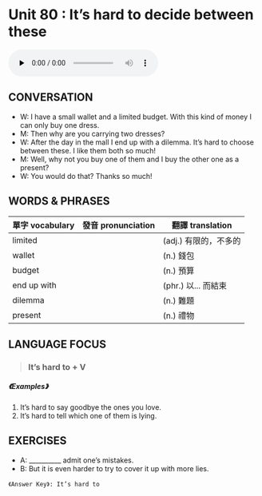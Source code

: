 # Unit 80 : It’s hard to decide between these

<audio controls preload="none">
  <source src="https://channelplus.ner.gov.tw/api/audio/5ad2e62df95e3500064f4338">
</audio>

## CONVERSATION
* W: I have a small wallet and a limited budget. With this kind of money I can only buy one dress. 
* M: Then why are you carrying two dresses? 
* W: After the day in the mall I end up with a dilemma. It’s hard to choose between these. I like them both so much! 
* M: Well, why not you buy one of them and I buy the other one as a present? 
* W: You would do that? Thanks so much!

## WORDS & PHRASES
單字 vocabulary|發音 pronunciation|翻譯 translation
---|---|---
limited||(adj.) 有限的，不多的
wallet||(n.) 錢包
budget||(n.) 預算
end up with||(phr.) 以... 而結束
dilemma||(n.) 難題
present||(n.) 禮物

## LANGUAGE FOCUS 
> <h3>It’s hard to + V</h3>

##### 《Examples》
1. It’s hard to say goodbye the ones you love.
2. It’s hard to tell which one of them is lying.

## EXERCISES 
* A: __________ admit one’s mistakes.
* B: But it is even harder to try to cover it up with more lies.

`《Answer Key》: It’s hard to`